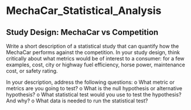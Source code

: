 # MechaCar_Statistical_Analysis

## Study Design: MechaCar vs Competition

Write a short description of a statistical study that can quantify how the MechaCar performs against the competition. In your study design, think critically about what metrics would be of interest to a consumer: for a few examples, cost, city or highway fuel efficiency, horse power, maintenance cost, or safety rating.

In your description, address the following questions:
o	What metric or metrics are you going to test?
o	What is the null hypothesis or alternative hypothesis?
o	What statistical test would you use to test the hypothesis? And why?
o	What data is needed to run the statistical test?
